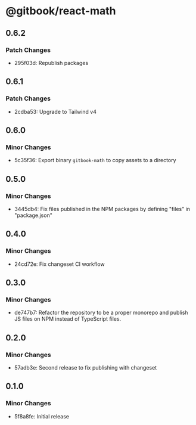# @gitbook/react-math

## 0.6.2

### Patch Changes

- 295f03d: Republish packages

## 0.6.1

### Patch Changes

- 2cdba53: Upgrade to Tailwind v4

## 0.6.0

### Minor Changes

- 5c35f36: Export binary `gitbook-math` to copy assets to a directory

## 0.5.0

### Minor Changes

- 3445db4: Fix files published in the NPM packages by defining "files" in "package.json"

## 0.4.0

### Minor Changes

- 24cd72e: Fix changeset CI workflow

## 0.3.0

### Minor Changes

- de747b7: Refactor the repository to be a proper monorepo and publish JS files on NPM instead of TypeScript files.

## 0.2.0

### Minor Changes

- 57adb3e: Second release to fix publishing with changeset

## 0.1.0

### Minor Changes

- 5f8a8fe: Initial release
